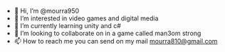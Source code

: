 - 👋 Hi, I’m @mourra950
- 👀 I’m interested in video games and digital media
- 🌱 I’m currently learning unity and c#
- 💞️ I’m looking to collaborate on in a game called man3om strong
- 📫 How to reach me you can send on my mail mourra810@gmail.com

<!---
mourra950/mourra950 is a ✨ special ✨ repository because its `README.md` (this file) appears on your GitHub profile.
You can click the Preview link to take a look at your changes.
--->
